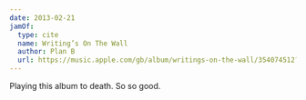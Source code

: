 ```yaml
---
date: 2013-02-21
jamOf:
  type: cite
  name: Writing’s On The Wall
  author: Plan B
  url: https://music.apple.com/gb/album/writings-on-the-wall/354074512?i=354074517
---
```


Playing this album to death. So so good.
